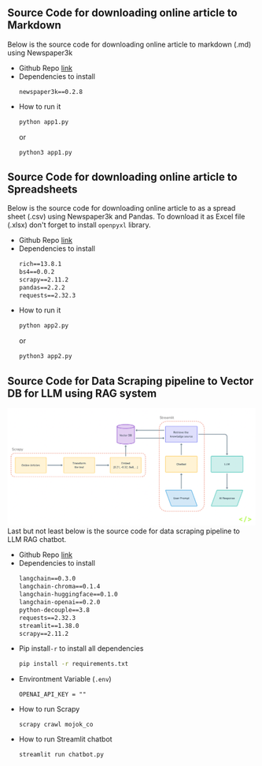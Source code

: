 ## Source Code for downloading online article to Markdown

Below is the source code for downloading online article to markdown (.md) using Newspaper3k

- Github Repo [link](https://github.com/ekkyarmandi/mojok-chatbot/blob/master/app1.py)
- Dependencies to install
  ```
  newspaper3k==0.2.8
  ```
- How to run it
  ```bash
  python app1.py
  ```
  or
  ```bash
  python3 app1.py
  ```

## Source Code for downloading online article to Spreadsheets

Below is the source code for downloading online article to as a spread sheet (.csv) using Newspaper3k and Pandas. To download it as Excel file (.xlsx) don't forget to install `openpyxl` library.

- Github Repo [link](https://github.com/ekkyarmandi/mojok-chatbot/blob/master/app2.py)
- Dependencies to install
  ```
  rich==13.8.1
  bs4==0.0.2
  scrapy==2.11.2
  pandas==2.2.2
  requests==2.32.3
  ```
- How to run it
  ```bash
  python app2.py
  ```
  or
  ```bash
  python3 app2.py
  ```

## Source Code for Data Scraping pipeline to Vector DB for LLM using RAG system

![Alt text](./images/data-scraping-to-chatbot.png)
Last but not least below is the source code for data scraping pipeline to LLM RAG chatbot.

- Github Repo [link](https://github.com/ekkyarmandi/mojok-chatbot)
- Dependencies to install
  ```
  langchain==0.3.0
  langchain-chroma==0.1.4
  langchain-huggingface==0.1.0
  langchain-openai==0.2.0
  python-decouple==3.8
  requests==2.32.3
  streamlit==1.38.0
  scrapy==2.11.2
  ```
- Pip install`-r` to install all dependencies
  ```bash
  pip install -r requirements.txt
  ```
- Environtment Variable (`.env`)
  ```
  OPENAI_API_KEY = ""
  ```
- How to run Scrapy
  ```bash
  scrapy crawl mojok_co
  ```
- How to run Streamlit chatbot
  ```bash
  streamlit run chatbot.py
  ```
